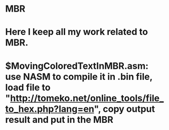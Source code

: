 # MBR
 Here I keep all my work related to MBR.
 ================================================================================================================================================================
  $MovingColoredTextInMBR.asm:
    use NASM to compile it in .bin file, load file to "http://tomeko.net/online_tools/file_to_hex.php?lang=en", copy output result and put in the MBR
 ================================================================================================================================================================
